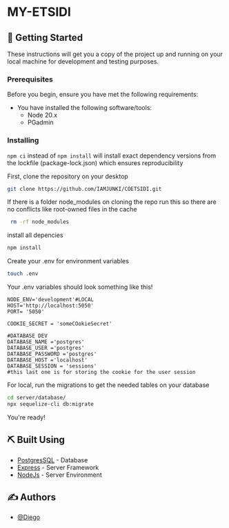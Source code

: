 # MY-ETSIDI

## 🏁 Getting Started
These instructions will get you a copy of the project up and running on your local machine for development and testing purposes.

### Prerequisites

Before you begin, ensure you have met the following requirements:

* You have installed the following software/tools:
  * Node 20.x
  * PGadmin

### Installing

`npm ci` instead of `npm install` will install exact dependency versions from the lockfile (package-lock.json) which ensures reproducibility

First, clone the repository on your desktop
 ```sh
 git clone https://github.com/IAMJUNKI/COETSIDI.git
 ```

If there is a folder node_modules on cloning the repo run this so there are no conflicts like root-owned files in the cache
 ```sh
  rm -rf node_modules
  ```

install all depencies
```sh
npm install
```
Create your .env for environment variables
```sh
touch .env
```

Your .env variables should look something like this!
```
NODE_ENV='development'#LOCAL
HOST='http://localhost:5050'
PORT= '5050'

COOKIE_SECRET = 'someCOokieSecret'

#DATABASE DEV
DATABASE_NAME ='postgres'
DATABASE_USER ='postgres'
DATABASE_PASSWORD ='postgres'
DATABASE_HOST ='localhost'
DATABASE_SESSION = 'sessions'
#this last one is for storing the cookie for the user session
```
For local, run the migrations to get the needed tables on your database
```sh
cd server/database/
npx sequelize-cli db:migrate
 ```

You're ready!

## ⛏️ Built Using
- [PostgresSQL](https://www.postgresql.org/) - Database
- [Express](https://expressjs.com/) - Server Framework
- [NodeJs](https://nodejs.org/en/) - Server Environment

## ✍️ Authors
- [@Diego](https://github.com/IAMJUNKI)


